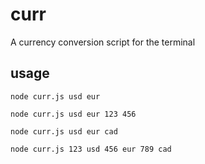 # curr

A currency conversion script for the terminal

## usage

`node curr.js usd eur`

`node curr.js usd eur 123 456`

`node curr.js usd eur cad`

`node curr.js 123 usd 456 eur 789 cad`
